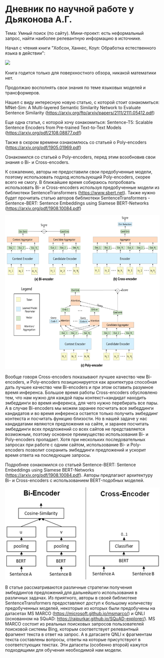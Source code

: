 # Дневник по научной работе у Дьяконова А.Г.

Тема: Умный поиск (по сайту). Мини-проект: есть неформальный запрос, найти наиболее релевантную информацию в источнике.



Начал с чтения книги "Хобсон, Ханнес, Коул: Обработка естественного языка в действии":

<img src="https://user-images.githubusercontent.com/72136589/139948459-4e404531-92a7-49dc-bd9b-54ef35f631dd.png" width="195" height="92*3">

Книга годится только для поверхностного обзора, никакой математики нет.

Продолжаю восполнять свои знания по теме языковых моделей и трансформеров. 

Нашел с виду интересную новую статью, с которой стоит ознакомиться: MNet-Sim: A Multi-layered Semantic Similarity
Network to Evaluate Sentence Similarity (https://arxiv.org/ftp/arxiv/papers/2111/2111.05412.pdf)

Еще одна статья, с которой хочу ознакомиться: Sentence-T5: Scalable Sentence Encoders
from Pre-trained Text-to-Text Models (https://arxiv.org/pdf/2108.08877.pdf)

Также в скором времени ознакомлюсь со статьей о Poly-encoders (https://arxiv.org/pdf/1905.01969.pdf)


Ознакомился со статьей о Poly-encoders, перед этим возобновив свои знания о Bi- и Cross-encoders. 

К сожалению, авторы не предоставили свои предобученные модели, поэтому использовать подход использующий Poly-encoders,
скорее всего не смогу. В ближайшее время собираюсь попробовать использовать Bi- и Cross-encoders используя предобученные модели 
из библиотеки SentenceTransformers (https://www.sbert.net). Также нужно будет прочитать статью авторов библиотеки SentenceTransformers - 
Sentence-BERT: Sentence Embeddings using Siamese BERT-Networks (https://arxiv.org/pdf/1908.10084.pdf)

<img src="https://raw.githubusercontent.com/Alexey-Borisov/3_course_diary/main/source/encoders.png" height="500">

Вообще говоря Cross-encoders показывают лучшее качество чем Bi-encoders, и Poly-encoders позиционируется как архитектура способная дать лучшее качество
чем Bi-encoders и при этом оставить разумное время инференса. Большое время работы Cross-encoders обусловлено тем, что нам нужно для каждой пары 
контекст+кандидат находить эмбеддинги во время инференса, для чего нужно перебирать все пары.
А в случае Bi-encoders мы можем заранее посчитать все эмбеддинги кандидатов и во время инференса остается только получить
эмбеддинг контекста и посчитать функцию близости.
Но в нашей задаче у нас кандидатами являются предложения на сайте, и заранее посчитать эмбеддинги всех предложений
со всех сайтов не представляется возможным, поэтому основное преимущество использования Bi- и Poly-encoders пропадает.
Хотя при нескольких последовательных запросах при работе с одним сайтом, использование Bi- и Poly-encoders позволит сохранить
эмбеддинги предложений и ускорит время ответа на последующие запросы. 


Подробнее ознакомился со статьей Sentence-BERT: Sentence Embeddings using Siamese BERT-Networks (https://arxiv.org/pdf/1908.10084.pdf).
Авторы предлагают архитектуру Bi- и Cross-encoders с использованием BERT-подобных моделей.


<img src="https://raw.githubusercontent.com/Alexey-Borisov/3_course_diary/main/source/Bi_vs_Cross-Encoder.png" height="300">

В статье рассматриваются различные стратегии
получения эмбеддингов предложений,для дальнейшего использования в различных задачах. Из приятного, авторы в своей библиотеке SentenceTransformers
предоставляют доступ к большому количеству предобученных моделей, некоторые из которых были предобучены на датасетах MS MARCO
(https://microsoft.github.io/msmarco/) и QNLI (основанном на SQuAD: https://rajpurkar.github.io/SQuAD-explorer/). 
MS MARCO состоит из реальных поисковых запросов пользователей поисковой системы Bing, которым соответствует релевантный фрагмент текста в ответ на запрос.
А в датасаете QNLI к фрагментам текста составлены вопросы, ответы на которые присутствуют в соответстующих текстах.
Эти датасеты (особенно второй) кажутся подходящими для обучения необходимой нам модели.

